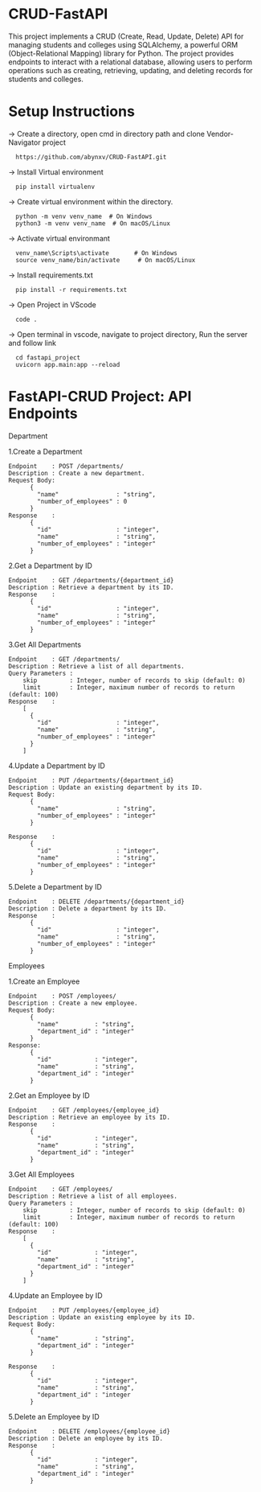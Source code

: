 # CRUD-FastAPI

This project implements a CRUD (Create, Read, Update, Delete) API for managing students and colleges using SQLAlchemy, a powerful ORM (Object-Relational Mapping) library for Python. 
The project provides endpoints to interact with a relational database, allowing users to perform operations such as creating, retrieving, updating, and deleting records for students and colleges.

# Setup Instructions

  -> Create a directory, open cmd in directory path  and clone Vendor-Navigator project
  
      https://github.com/abynxv/CRUD-FastAPI.git

  -> Install Virtual environment
  
      pip install virtualenv

  -> Create virtual environment within the directory. 
  
      python -m venv venv_name  # On Windows
      python3 -m venv venv_name  # On macOS/Linux

  -> Activate virtual environmant    
  
      venv_name\Scripts\activate       # On Windows           
      source venv_name/bin/activate     # On macOS/Linux

  -> Install requirements.txt
  
      pip install -r requirements.txt

  -> Open Project in VScode
 
      code .

  -> Open terminal in vscode, navigate to project directory, Run the server and follow link

      cd fastapi_project
      uvicorn app.main:app --reload


# FastAPI-CRUD Project: API Endpoints

Department

1.Create a Department

    Endpoint    : POST /departments/
    Description : Create a new department.
    Request Body:
          {
            "name"                : "string",
            "number_of_employees" : 0
          }
    Response    :
          {
            "id"                  : "integer",
            "name"                : "string",
            "number_of_employees" : "integer"
          }

2.Get a Department by ID

    Endpoint    : GET /departments/{department_id}
    Description : Retrieve a department by its ID.
    Response    :
          {
            "id"                  : "integer",
            "name"                : "string",
            "number_of_employees" : "integer"
          }

3.Get All Departments

    Endpoint    : GET /departments/
    Description : Retrieve a list of all departments.
    Query Parameters :
        skip         : Integer, number of records to skip (default: 0)
        limit        : Integer, maximum number of records to return (default: 100)
    Response    :
        [
          {  
            "id"                  : "integer",
            "name"                : "string",
            "number_of_employees" : "integer"
          }
        ]

4.Update a Department by ID

    Endpoint    : PUT /departments/{department_id}
    Description : Update an existing department by its ID.
    Request Body:
          {
            "name"                : "string",
            "number_of_employees" : "integer"
          }

    Response    :  
          {
            "id"                  : "integer",
            "name"                : "string",
            "number_of_employees" : "integer"
          }
5.Delete a Department by ID

    Endpoint    : DELETE /departments/{department_id}
    Description : Delete a department by its ID.
    Response    :
          {
            "id"                  : "integer",
            "name"                : "string",
            "number_of_employees" : "integer"
          }

Employees

1.Create an Employee

    Endpoint    : POST /employees/
    Description : Create a new employee.
    Request Body:
          {
            "name"          : "string",
            "department_id" : "integer"
          }
    Response:
          {
            "id"            : "integer",
            "name"          : "string",
            "department_id" : "integer"
          }

2.Get an Employee by ID

    Endpoint    : GET /employees/{employee_id}
    Description : Retrieve an employee by its ID.
    Response    :
          {
            "id"            : "integer",
            "name"          : "string",
            "department_id" : "integer"
          }

3.Get All Employees

    Endpoint    : GET /employees/
    Description : Retrieve a list of all employees.
    Query Parameters :
        skip         : Integer, number of records to skip (default: 0)
        limit        : Integer, maximum number of records to return (default: 100)
    Response    :
        [
          {
            "id"            : "integer",
            "name"          : "string",
            "department_id" : "integer"
          }
        ]

4.Update an Employee by ID

    Endpoint    : PUT /employees/{employee_id}
    Description : Update an existing employee by its ID.
    Request Body:
          {
            "name"          : "string",
            "department_id" : "integer"
          }

    Response    :
          {
            "id"            : "integer",
            "name"          : "string",
            "department_id" : "integer
          }

5.Delete an Employee by ID

    Endpoint    : DELETE /employees/{employee_id}
    Description : Delete an employee by its ID.
    Response    :
          {
            "id"            : "integer",
            "name"          : "string",
            "department_id" : "integer"
          }
